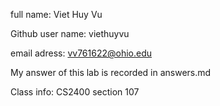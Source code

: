 full name: Viet Huy Vu

Github user name: viethuyvu

email adress: vv761622@ohio.edu

My answer of this lab is recorded in answers.md

Class info: CS2400 section 107
